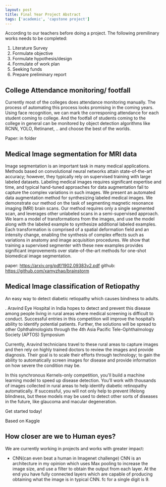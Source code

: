 ```yaml
---
layout: post
title: Final Year Project Abstract
tags: ['academic', 'capstone project']
---
```


According to our teachers before doing a project. The following premilinary
works needs to be completed:

1. Literature Survey
2. Formulate objective
3. Formulate hypothesis/design
4. Formulate of work plan
5. Seeking funds
6. Prepare preliminary report

## College Attendance monitoring/ footfall

Currently most of the colleges does attendance monitoring manually. The 
process of automating this process looks promising in the coming years.
Using face recognition, we can mark the corresponing attendance for each
student coming to college. And the footfall of students coming to the college
in general can be monitored by object detection algorithms like RCNN, YOLO,
Retinanet, .. and choose the best of the worlds.

Paper: in folder

## Medical Image segmentation for MRI data

Image segmentation is an important task in many medical applications. Methods based on convolutional neural networks
attain state-of-the-art accuracy; however, they typically rely on supervised training with large labeled datasets.
Labeling medical images requires significant expertise and time, and typical hand-tuned approaches for data augmentation
fail to capture the complex variations in such images. We present an automated data augmentation method for synthesizing
labeled medical images. We demonstrate our method on the task of segmenting magnetic resonance imaging (MRI) brain
scans. Our method requires only a single segmented scan, and leverages other unlabeled scans in a semi-supervised
approach. We learn a model of transformations from the images, and use the model along with the labeled example to
synthesize additional labeled examples. Each transformation is comprised of a spatial deformation field and an intensity
change, enabling the synthesis of complex effects such as variations in anatomy and image acquisition procedures. We
show that training a supervised segmenter with these new examples provides significant improvements over
state-of-the-art methods for one-shot biomedical image segmentation.

paper: https://arxiv.org/pdf/1902.09383v2.pdf
github: https://github.com/xamyzhao/brainstorm

## Medical Image classification of Retiopathy 

An easy way to detect diabetic retiopathy which causes bindness to adults.

. Aravind Eye Hospital in India hopes to detect and prevent this disease among people living in rural areas where medical screening is difficult to conduct. Successful entries in this competition will improve the hospital’s ability to identify potential patients. Further, the solutions will be spread to other Ophthalmologists through the 4th Asia Pacific Tele-Ophthalmology Society (APTOS) Symposium

Currently, Aravind technicians travel to these rural areas to capture images and then rely on highly trained doctors to review the images and provide diagnosis. Their goal is to scale their efforts through technology; to gain the ability to automatically screen images for disease and provide information on how severe the condition may be.

In this synchronous Kernels-only competition, you'll build a machine learning model to speed up disease detection. You’ll work with thousands of images collected in rural areas to help identify diabetic retinopathy automatically. If successful, you will not only help to prevent lifelong blindness, but these models may be used to detect other sorts of diseases in the future, like glaucoma and macular degeneration.

Get started today!

Based on Kaggle 

## How closer are we to Human eyes?

We are currently working in projects and works with greater impact:
- CNN(can even beat a human in Imagenet challenge)
CNN is an architecture in my opinion which uses Max pooling to increase the image size, and use a filter to obtain the output from each layer. At the end you have fully connected layers which are capable of producing obtaining what the image is in typical CNN. fc for a single digit is 9.


